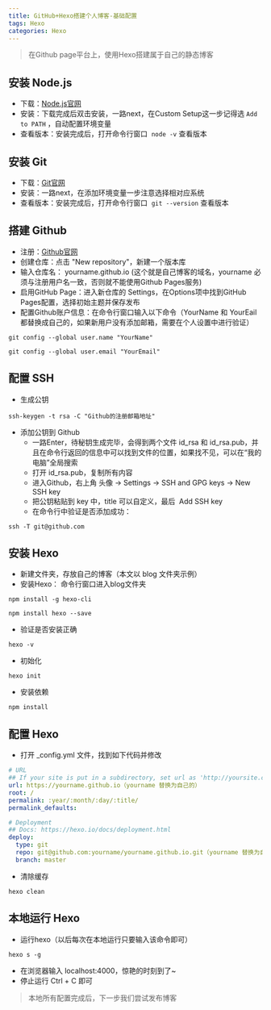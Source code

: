 ```yaml
---
title: GitHub+Hexo搭建个人博客-基础配置
tags: Hexo
categories: Hexo
---
```


> 在Github page平台上，使用Hexo搭建属于自己的静态博客

## 安装 Node.js


- 下载：[Node.js官网](https://nodejs.org/en/)
- 安装：下载完成后双击安装，一路next，在Custom Setup这一步记得选 `Add to PATH` ，自动配置环境变量
- 查看版本：安装完成后，打开命令行窗口  `node -v` 查看版本
## 安装 Git


- 下载：[Git官网](https://git-scm.com/download/)
- 安装：一路next，在添加环境变量一步注意选择相对应系统
- 查看版本：安装完成后，打开命令行窗口  `git --version` 查看版本



## 搭建 Github


- 注册：[Github官网](https://github.com/)
- 创建仓库：点击 "New repository"，新建一个版本库
- 输入仓库名： yourname.github.io (这个就是自己博客的域名，yourname 必须与注册用户名一致，否则就不能使用Github Pages服务)
- 启用GitHub Page：进入新仓库的 Settings，在Options项中找到GitHub Pages配置，选择初始主题并保存发布
- 配置Github账户信息：在命令行窗口输入以下命令（YourName 和 YourEail都替换成自己的，如果新用户没有添加邮箱，需要在个人设置中进行验证）



```shell
git config --global user.name "YourName"
```


```shell
git config --global user.email "YourEmail"
```


## 配置 SSH


- 生成公钥



```shell
ssh-keygen -t rsa -C "Github的注册邮箱地址"
```


- 添加公钥到 Github
   - 一路Enter，待秘钥生成完毕，会得到两个文件 id_rsa 和 id_rsa.pub，并且在命令行返回的信息中可以找到文件的位置，如果找不见，可以在“我的电脑”全局搜索
   - 打开 id_rsa.pub，复制所有内容
   - 进入Github，右上角 头像 -> Settings -> SSH and GPG keys -> New SSH key
   - 把公钥粘贴到 key 中，title 可以自定义，最后  Add SSH key
   - 在命令行中验证是否添加成功：
```shell
ssh -T git@github.com
```


## 安装 Hexo


- 新建文件夹，存放自己的博客（本文以 blog 文件夹示例）
- 安装Hexo： 命令行窗口进入blog文件夹



```shell
npm install -g hexo-cli
```


```shell
npm install hexo --save
```


- 验证是否安装正确



```shell
hexo -v
```


- 初始化



```shell
hexo init
```


- 安装依赖



```shell
npm install
```


## 配置 Hexo


- 打开 _config.yml 文件，找到如下代码并修改



```yaml
# URL
## If your site is put in a subdirectory, set url as 'http://yoursite.com/child' and root as '/child/'
url: https://yourname.github.io（yourname 替换为自己的）
root: /
permalink: :year/:month/:day/:title/
permalink_defaults:
```


```yaml
# Deployment
## Docs: https://hexo.io/docs/deployment.html
deploy:
  type: git
  repo: git@github.com:yourname/yourname.github.io.git（yourname 替换为自己的）
  branch: master
```


- 清除缓存



```shell
hexo clean
```


## 本地运行 Hexo


- 运行hexo（以后每次在本地运行只要输入该命令即可）



```shell
hexo s -g
```


- 在浏览器输入 localhost:4000，惊艳的时刻到了~
- 停止运行
Ctrl + C 即可



> 本地所有配置完成后，下一步我们尝试发布博客


